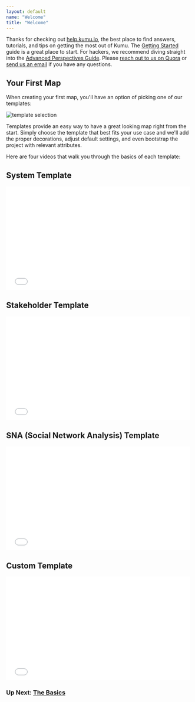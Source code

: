 ```yaml
---
layout: default
name: "Welcome"
title: "Welcome"
---
```


Thanks for checking out [help.kumu.io](/), the best place to find answers,
tutorials, and tips on getting the most out of Kumu.
The [Getting Started](/basics/getting-started.html) guide is a great place
to start. For hackers, we recommend diving straight into the
[Advanced Perspectives Guide](/guides/advanced-perspectives.html).
Please <a href="http://www.quora.com/Kumu">reach out to us on Quora</a>
or <a href="mailto:support@kumu.io">send us an email</a> if you have any questions.


## Your First Map
When creating your first map, you'll have an option of picking one of our templates:

![template selection](/images/template-selection.png)

Templates provide an easy way to have a great looking map right from the start. Simply choose the template that best fits your use case and we'll add the proper decorations, adjust default settings, and even bootstrap the project with relevant attributes.

Here are four videos that walk you through the basics of each template:

## System Template
<iframe src="//player.vimeo.com/video/120851694" width="500" height="281" frameborder="0" webkitallowfullscreen mozallowfullscreen allowfullscreen></iframe>

## Stakeholder Template
<iframe src="//player.vimeo.com/video/120964653" width="500" height="281" frameborder="0" webkitallowfullscreen mozallowfullscreen allowfullscreen></iframe>

## SNA (Social Network Analysis) Template
<iframe src="//player.vimeo.com/video/120999753" width="500" height="281" frameborder="0" webkitallowfullscreen mozallowfullscreen allowfullscreen></iframe>

## Custom Template
<iframe src="//player.vimeo.com/video/120887205" width="500" height="281" frameborder="0" webkitallowfullscreen mozallowfullscreen allowfullscreen></iframe>

### Up Next: [The Basics](/basics/getting-started.html)
